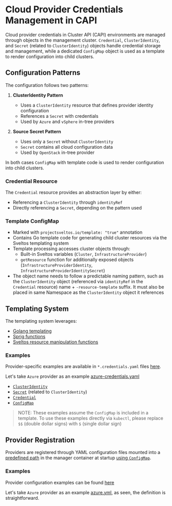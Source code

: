 # Cloud Provider Credentials Management in CAPI

Cloud provider credentials in Cluster API (CAPI) environments are managed through objects in the management cluster.
`Credential`, `ClusterIdentity`, and `Secret` (related to `ClusterIdentity`) objects handle credential storage and management, while a dedicated `ConfigMap` object is used as a template to render configuration into child clusters.

## Configuration Patterns

The configuration follows two patterns:

1. **ClusterIdentity Pattern**
   - Uses a `ClusterIdentity` resource that defines provider identity configuration
   - References a `Secret` with credentials
   - Used by `Azure` and `vSphere` in-tree providers

2. **Source Secret Pattern**
   - Uses only a `Secret` without `ClusterIdentity`
   - `Secret` contains all cloud configuration data
   - Used by `OpenStack` in-tree provider

In both cases `ConfigMap` with template code is used to render configuration into child clusters.

### Credential Resource

The `Credential` resource provides an abstraction layer by either:
- Referencing a `ClusterIdentity` through `identityRef`
- Directly referencing a `Secret`, depending on the pattern used

### Template ConfigMap

- Marked with `projectsveltos.io/template: "true"` annotation
- Contains Go template code for generating child cluster resources via the Sveltos templating system
- Template processing accesses cluster objects through:
  - Built-in Sveltos variables (`Cluster`, `InfrastructureProvider`)
  - `getResource` function for additionally exposed objects (`InfrastructureProviderIdentity`, `InfrastructureProviderIdentitySecret`)
- The object name needs to follow a predictable naming pattern, such as the `ClusterIdentity` object (referenced via `identityRef` in the `Credential` resource) name + `-resource-template` suffix. It must also be placed in same Namespace as the `ClusterIdentity` object it references

## Templating System

The templating system leverages:
- [Golang templating](https://pkg.go.dev/text/template)
- [Sprig functions](https://masterminds.github.io/sprig)
- [Sveltos resource manipulation functions](https://projectsveltos.github.io/sveltos/template/intro_template/#:~:text=Resource%20Manipulation-,functions,-Sveltos%20provides%20a)

### Examples

Provider-specific examples are available in `*.credentials.yaml` files [here](https://github.com/k0rdent/kcm/tree/main/config/dev).

Let's take `Azure` provider as an example [azure-credentials.yaml](https://github.com/k0rdent/kcm/blob/v0.1.0/config/dev/azure-credentials.yaml)

 - [`ClusterIdentity`](https://github.com/k0rdent/kcm/blob/v0.1.0/config/dev/azure-credentials.yaml#L2-L17)
 - [`Secret`](https://github.com/k0rdent/kcm/blob/v0.1.0/config/dev/azure-credentials.yaml#L19-L28) (related to `ClusterIdentity`)
 - [`Credential`](https://github.com/k0rdent/kcm/blob/v0.1.0/config/dev/azure-credentials.yaml#L30-L41)
 - [`ConfigMap`](https://github.com/k0rdent/kcm/blob/v0.1.0/config/dev/azure-credentials.yaml#L43-L97)

> NOTE:
> These examples assume the `ConfigMap` is included in a template. To use these examples directly via `kubectl`, please replace `$$`
> (double dollar signs) with `$` (single dollar sign)

## Provider Registration

Providers are registered through YAML configuration files mounted into a [predefined path](https://github.com/k0rdent/kcm/blob/v0.1.0/templates/provider/kcm/templates/deployment.yaml#L42-L43) in the manager container at startup [using `ConfigMap`](https://github.com/k0rdent/kcm/blob/v0.1.0/templates/provider/kcm/templates/providers.yaml).

### Examples

Provider configuration examples can be found [here](https://github.com/k0rdent/kcm/tree/v0.1.0/providers)

Let's take `Azure` provider as an example [azure.yml](https://github.com/k0rdent/kcm/blob/v0.1.0/providers/azure.yml), as seen, the definition is straightforward.
